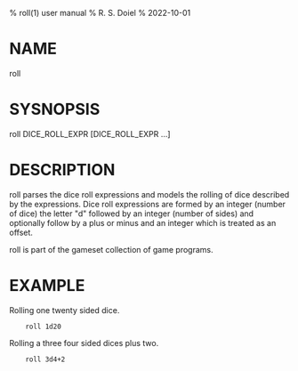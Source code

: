 % roll(1) user manual
% R. S. Doiel
% 2022-10-01

# NAME

roll

# SYSNOPSIS

roll DICE_ROLL_EXPR [DICE_ROLL_EXPR ...]

# DESCRIPTION

roll parses the dice roll expressions and
models the rolling of dice described by the expressions.
Dice roll expressions are formed by an integer (number of dice)
the letter "d" followed by an integer (number of sides) and optionally
follow by a plus or minus and an integer which is treated as an offset.

roll is part of the gameset collection of game programs.

# EXAMPLE

Rolling one twenty sided dice.

```
	roll 1d20
```

Rolling a three four sided dices plus two.

```
	roll 3d4+2
```


